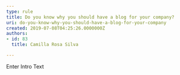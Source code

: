 ```yaml
---
type: rule
title: Do you know why you should have a blog for your company?
uri: do-you-know-why-you-should-have-a-blog-for-your-company
created: 2019-07-08T04:25:26.0000000Z
authors:
- id: 83
  title: Camilla Rosa Silva

---
```




<span class='intro'> Enter Intro Text </span>




